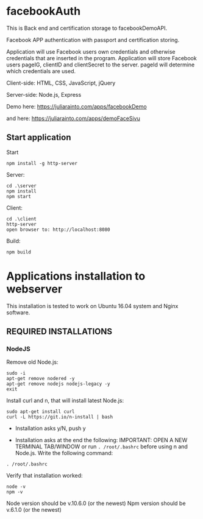 # facebookAuth

This is Back end and certification storage to facebookDemoAPI.

Facebook APP authentication with passport and certification storing.

Application will use Facebook users own credentials and otherwise credentials that are inserted in the program.
Application will store Facebook users pageIG, clientID and clientSecret to the server.
pageId will determine which credentials are used.

Client-side: HTML, CSS, JavaScript, jQuery

Server-side: Node.js, Express

Demo here: https://juliarainto.com/apps/facebookDemo

and here: https://juliarainto.com/apps/demoFaceSivu

## Start application

Start
```
npm install -g http-server
```
Server:
```
cd .\server
npm install
npm start
```
Client:
```
cd .\client
http-server
open browser to: http://localhost:8080
```
Build:
```
npm build
```
# Applications installation to webserver

This installation is tested to work on Ubuntu 16.04 system and Nginx software. 

## REQUIRED INSTALLATIONS

### NodeJS

Remove old Node.js:

```
sudo -i
apt-get remove nodered -y
apt-get remove nodejs nodejs-legacy -y
exit
```
Install curl and n, that will install latest Node.js: 

```
sudo apt-get install curl
curl -L https://git.io/n-install | bash
```
* Installation asks y/N, push y

* Installation asks at the end the following: IMPORTANT: OPEN A NEW TERMINAL TAB/WINDOW or run `. /root/.bashrc` before using n and Node.js. Write the following command: 

```
. /root/.bashrc
```

Verify that installation worked: 

```
node -v
npm -v
```
Node version should be v.10.6.0 (or the newest)
Npm version should be v.6.1.0 (or the newest)
